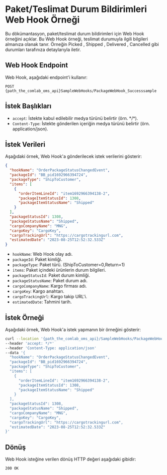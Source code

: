 # Paket/Teslimat Durum Bildirimleri Web Hook Örneği

Bu dökümantasyon, paket/teslimat durum bildirimleri için Web Hook örneğini açıklar. Bu Web Hook örneği, teslimat durumuyla ilgili bilgileri almanıza olanak tanır. Örneğin Picked , Shipped , Delivered , Cancelled gibi durumları tarafınıza detaylarıyla iletir.

## Web Hook Endpoint

Web Hook, aşağıdaki endpoint'i kullanır:

```plaintext
POST {path_the_comlab_oms_api}SampleWebHooks/PackageWebHook_Successsample
```

## İstek Başlıkları

- `accept`: İstekte kabul edilebilir medya türünü belirtir (örn. \*/\*).
- `Content-Type`: İstekte gönderilen içeriğin medya türünü belirtir (örn. application/json).

## İstek Verileri

Aşağıdaki örnek, Web Hook'a gönderilecek istek verilerini gösterir:

```json
{
  "hookName": "OrderPackageStatusChangedEvent",
  "packageId": "BB_pid1692966394724",
  "packageType": "ShipToCustomer",
  "items": [
    {
      "orderItemLineId": "item1692966394138-2",
      "packageItemStatusId": 1308,
      "packageItemStatusName": "Shipped"     
    }
  ],
  "packageStatusId": 1308,
  "packageStatusName": "Shipped",
  "cargoCompanyName": "MNG",
  "cargoKey": "CargoKey",
  "cargoTrackingUrl": "https://cargotrackingurl.com",
  "estimatedDate": "2023-08-25T12:52:32.533Z"
}
```

- `hookName`: Web Hook olay adı.
- `packageId`: Paket kimliği.
- `packageType`: Paket türü. (ShipToCustomer=0,Return=1)
- `items`: Paket içindeki ürünlerin durum bilgileri.
- `packageStatusId`: Paket durum kimliği.
- `packageStatusName`: Paket durum adı.
- `cargoCompanyName`: Kargo firması adı.
- `cargoKey`: Kargo anahtarı.
- `cargoTrackingUrl`: Kargo takip URL'i.
- `estimatedDate`: Tahmini tarih.

## İstek Örneği

Aşağıdaki örnek, Web Hook'a istek yapmanın bir örneğini gösterir:

```bash
curl --location '{path_the_comlab_oms_api}/SampleWebHooks/PackageWebHook_Successsample' 
--header 'accept: */*' 
--header 'Content-Type: application/json' 
--data '{
  "hookName": "OrderPackageStatusChangedEvent",
  "packageId": "BB_pid1692966394724",
  "packageType": "ShipToCustomer",
  "items": [
    {
      "orderItemLineId": "item1692966394138-2",
      "packageItemStatusId": 1308,
      "packageItemStatusName": "Shipped"     
    }
  ],
  "packageStatusId": 1308,
  "packageStatusName": "Shipped",
  "cargoCompanyName": "MNG",
  "cargoKey": "CargoKey",
  "cargoTrackingUrl": "https://cargotrackingurl.com",
  "estimatedDate": "2023-08-25T12:52:32.533Z"
}'
```

## Dönüş

Web Hook isteğine verilen dönüş HTTP değeri aşağıdaki gibidir:

```plaintext
200 OK
```
